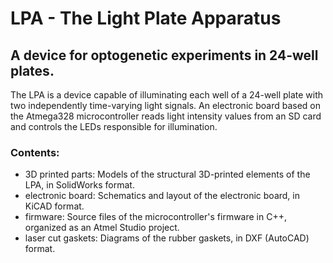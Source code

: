 # LPA - The Light Plate Apparatus
## A device for optogenetic experiments in 24-well plates.

The LPA is a device capable of illuminating each well of a 24-well plate with two independently time-varying light signals. An electronic board based on the Atmega328 microcontroller reads light intensity values from an SD card and controls the LEDs responsible for illumination.

### Contents:
* 3D printed parts: Models of the structural 3D-printed elements of the LPA, in SolidWorks format.
* electronic board: Schematics and layout of the electronic board, in KiCAD format.
* firmware: Source files of the microcontroller's firmware in C++, organized as an Atmel Studio project.
* laser cut gaskets: Diagrams of the rubber gaskets, in DXF (AutoCAD) format.
